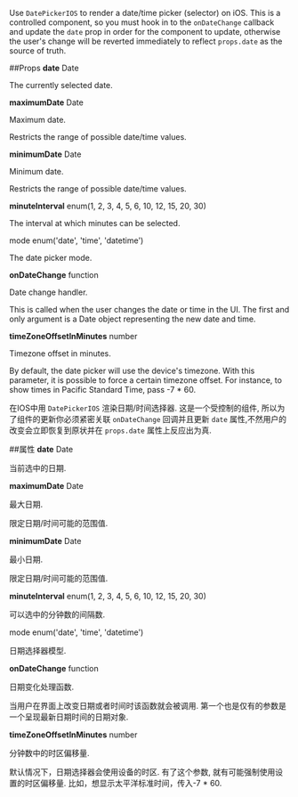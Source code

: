 Use `DatePickerIOS` to render a date/time picker (selector) on iOS. This is a controlled component, so you must hook in to the `onDateChange` callback and update the `date` prop in order for the component to update, otherwise the user's change will be reverted immediately to reflect `props.date` as the source of truth.

##Props 
**date** Date 

The currently selected date.

**maximumDate** Date 

Maximum date.

Restricts the range of possible date/time values.

**minimumDate** Date 

Minimum date.

Restricts the range of possible date/time values.

**minuteInterval** enum(1, 2, 3, 4, 5, 6, 10, 12, 15, 20, 30) 

The interval at which minutes can be selected.

mode enum('date', 'time', 'datetime') 

The date picker mode.

**onDateChange** function 

Date change handler.

This is called when the user changes the date or time in the UI. The first and only argument is a Date object representing the new date and time.

**timeZoneOffsetInMinutes** number 

Timezone offset in minutes.

By default, the date picker will use the device's timezone. With this parameter, it is possible to force a certain timezone offset. For instance, to show times in Pacific Standard Time, pass -7 * 60.

在IOS中用 `DatePickerIOS` 渲染日期/时间选择器. 这是一个受控制的组件, 所以为了组件的更新你必须紧密关联 `onDateChange` 回调并且更新 `date` 属性,不然用户的改变会立即恢复到原状并在  `props.date` 属性上反应出为真.

##属性 
**date** Date 

当前选中的日期.

**maximumDate** Date 

最大日期.

限定日期/时间可能的范围值.

**minimumDate** Date 

最小日期.

限定日期/时间可能的范围值.

**minuteInterval** enum(1, 2, 3, 4, 5, 6, 10, 12, 15, 20, 30) 

可以选中的分钟数的间隔数.

mode enum('date', 'time', 'datetime') 

日期选择器模型.

**onDateChange** function 

日期变化处理函数.

当用户在界面上改变日期或者时间时该函数就会被调用. 第一个也是仅有的参数是一个呈现最新日期时间的日期对象.

**timeZoneOffsetInMinutes** number 

分钟数中的时区偏移量.

默认情况下，日期选择器会使用设备的时区. 有了这个参数, 就有可能强制使用设置的时区偏移量. 比如，想显示太平洋标准时间，传入-7 * 60.
